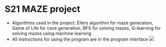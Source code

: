 # S21 MAZE project
* Algorithms used in the project: Ellers algorithm for maze generation, Game of Life for cave generation, BFS for solving mazes, Q-learning for solving mazes using machine learning
* All instructions for using the program are in the program interface
![](./screen.jpg)
